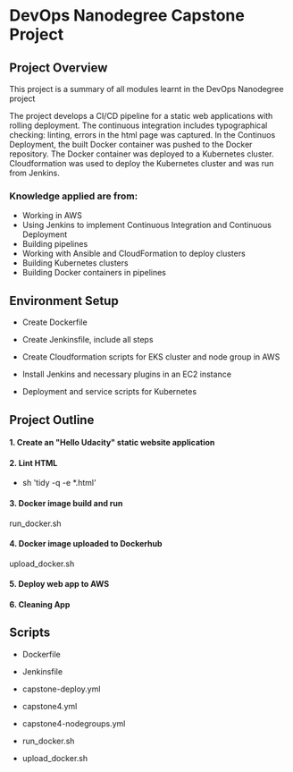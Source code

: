 # DevOps Nanodegree Capstone Project

## Project Overview
This project is a summary of all modules learnt in the DevOps Nanodegree project

The project develops a CI/CD pipeline for a static web applications with rolling deployment. The continuous integration includes typographical checking: linting, errors in the html page was captured. In the Continuos Deployment, the built Docker container was pushed to the Docker repository. The Docker container was deployed to a Kubernetes cluster. Cloudformation was used to deploy the Kubernetes cluster and was run from Jenkins.

### Knowledge applied are from:
* Working in AWS
* Using Jenkins to implement Continuous Integration and Continuous Deployment
* Building pipelines
* Working with Ansible and CloudFormation to deploy clusters
* Building Kubernetes clusters
* Building Docker containers in pipelines

## Environment Setup
* Create Dockerfile

* Create Jenkinsfile, include all steps

* Create Cloudformation scripts for EKS cluster and node group in AWS

* Install Jenkins and necessary plugins in an EC2 instance

* Deployment and service scripts for Kubernetes


## Project Outline
#### 1. Create an "Hello Udacity" static website application
#### 2. Lint HTML
* sh 'tidy -q -e *.html'

#### 3. Docker image build and run
run_docker.sh

#### 4. Docker image uploaded to Dockerhub
upload_docker.sh

#### 5. Deploy web app to AWS
#### 6. Cleaning App

## Scripts
* Dockerfile

* Jenkinsfile

* capstone-deploy.yml

* capstone4.yml

* capstone4-nodegroups.yml

* run_docker.sh

* upload_docker.sh





